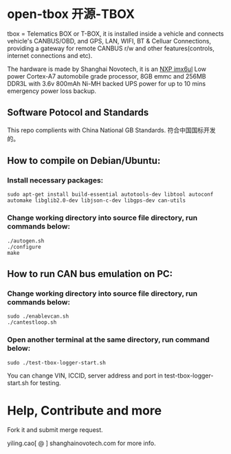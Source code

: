 # open-tbox 开源-TBOX
tbox = Telematics BOX or T-BOX, it is installed inside a vehicle and connects vehicle's CANBUS/OBD, and GPS, LAN, WIFI, BT & Celluar Connections, providing a gateway for remote CANBUS r/w and other features(controls, internet connections and etc).

The hardware is made by Shanghai Novotech, it is an [NXP imx6ul](https://www.nxp.com/products/processors-and-microcontrollers/applications-processors/i.mx-applications-processors/i.mx-6-processors/i.mx-6ultralite-processor-low-power-secure-arm-cortex-a7-core:i.MX6UL) Low power Cortex-A7 automobile grade processor, 8GB emmc and 256MB DDR3L with 3.6v 800mAh Ni-MH backed UPS power for up to 10 mins emergency power loss backup. 

## Software Potocol and Standards
This repo complients with China National GB Standards. 符合中国国标开发的。


## How to compile on Debian/Ubuntu:

### Install necessary packages:

```
sudo apt-get install build-essential autotools-dev libtool autoconf automake libglib2.0-dev libjson-c-dev libgps-dev can-utils
```
### Change working directory into source file directory, run commands below:

```
./autogen.sh
./configure
make
```

## How to run CAN bus emulation on PC:

### Change working directory into source file directory, run commands below:

```
sudo ./enablevcan.sh
./cantestloop.sh
```

### Open another terminal at the same directory, run command below:

```
sudo ./test-tbox-logger-start.sh
```

You can change VIN, ICCID, server address and port in test-tbox-logger-start.sh for testing.


# Help, Contribute and more
Fork it and submit merge request.

yiling.cao[ @ ] shanghainovotech.com for more info.
